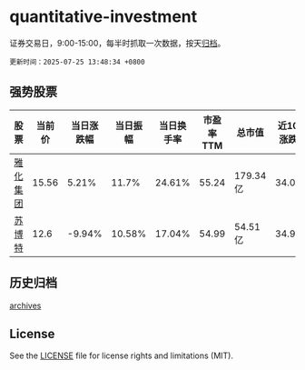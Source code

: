 # quantitative-investment

证券交易日，9:00-15:00，每半时抓取一次数据，按天[归档](archives)。

`更新时间：2025-07-25 13:48:34 +0800`

## 强势股票

|股票|当前价|当日涨跌幅|当日振幅|当日换手率|市盈率TTM|总市值|近10日涨跌幅|
|----|----|----|----|----|----|----|----|
|[雅化集团](https://xueqiu.com/S/SZ002497)|15.56|5.21%|11.7%|24.61%|55.24|179.34亿|34.02%|
|[苏博特](https://xueqiu.com/S/SH603916)|12.6|-9.94%|10.58%|17.04%|54.99|54.51亿|34.9%|

## 历史归档

[archives](archives)

## License

See the [LICENSE](LICENSE) file for license rights and limitations (MIT).